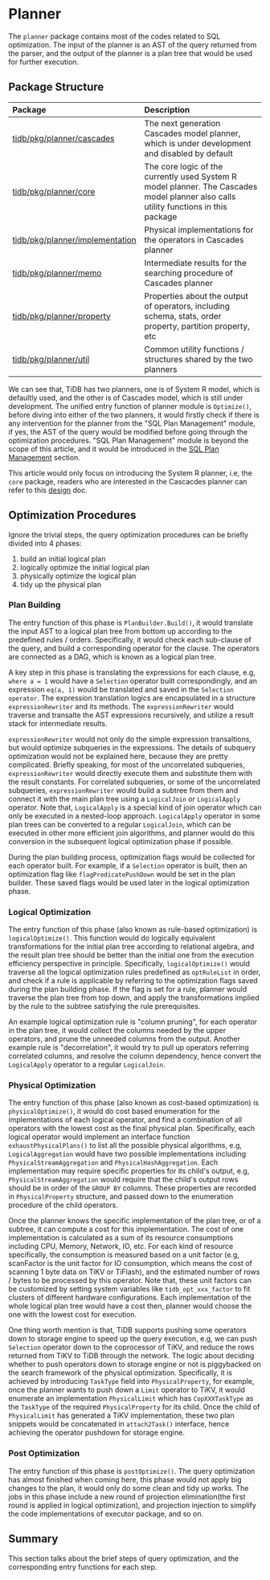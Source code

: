 # Planner

The `planner` package contains most of the codes related to SQL optimization. The input of the planner is an AST of the query returned from the parser, and the output of the planner is a plan tree that would be used for further execution.

## Package Structure

| Package                                                                                                      | Description                                                                                                                          |
| :----------------------------------------------------------------------------------------------------------- | :------------------------------------------------------------------------------------------------------------------------------------|
| [tidb/pkg/planner/cascades](https://github.com/pingcap/tidb/tree/master/pkg/planner/cascades)                | The next generation Cascades model planner, which is under development and disabled by default                                       |
| [tidb/pkg/planner/core](https://github.com/pingcap/tidb/tree/master/pkg/planner/core)                        | The core logic of the currently used System R model planner. The Cascades model planner also calls utility functions in this package |                                                                    |
| [tidb/pkg/planner/implementation](https://github.com/pingcap/tidb/tree/master/pkg/planner/implementation)    | Physical implementations for the operators in Cascades planner                                                                       |
| [tidb/pkg/planner/memo](https://github.com/pingcap/tidb/tree/master/pkg/planner/memo)                        | Intermediate results for the searching procedure of Cascades planner                                                                 |
| [tidb/pkg/planner/property](https://github.com/pingcap/tidb/tree/master/pkg/planner/property)                | Properties about the output of operators, including schema, stats, order property, partition property, etc                           |
| [tidb/pkg/planner/util](https://github.com/pingcap/tidb/tree/master/pkg/planner/util)                        | Common utility functions / structures shared by the two planners                                                                     |

We can see that, TiDB has two planners, one is of System R model, which is defaultly used, and the other is of Cascades model, which is still under development. The unified entry function of planner module is `Optimize()`, before diving into either of the two planners, it would firstly check if there is any intervention for the planner from the "SQL Plan Management" module, if yes, the AST of the query would be modified before going through the optimization procedures. "SQL Plan Management" module is beyond the scope of this article, and it would be introduced in the [SQL Plan Management](sql-plan-management.md) section.

This article would only focus on introducing the System R planner, i.e, the `core` package, readers who are interested in the Cascacdes planner can refer to this [design](https://github.com/pingcap/tidb/tree/master/docs/design/2018-08-29-new-planner.md) doc.

## Optimization Procedures

Ignore the trivial steps, the query optimization procedures can be briefly divided into 4 phases:

1. build an initial logical plan
2. logically optimize the initial logical plan
3. physically optimize the logical plan
4. tidy up the physical plan

### Plan Building

The entry function of this phase is `PlanBuilder.Build()`, it would translate the input AST to a logical plan tree from bottom up according to the predefined rules / orders. Specifically, it would check each sub-clause of the query, and build a corresponding operator for the clause. The operators are connected as a DAG, which is known as a logical plan tree.

A key step in this phase is translating the expressions for each clause, e.g, `where a = 1` would have a `Selection` operator built correspondingly, and an expression `eq(a, 1)` would be translated and saved in the `Selection operator`. The expression translation logics are encapsulated in a structure `expressionRewriter` and its methods. The `expressionRewriter` would traverse and transalte the AST expressions recursively, and utilize a result stack for intermediate results.

`expressionRewriter` would not only do the simple expression transaltions, but would optimize subqueries in the expressions. The details of subquery optimization would not be explained here, because they are pretty complicated. Briefly speaking, for most of the uncorrelated subqueries, `expressionRewriter` would directly execute them and substitute them with the result constants. For correlated subqueries, or some of the uncorrelated subqueries, `expressionRewriter` would build a subtree from them and connect it with the main plan tree using a `LogicalJoin` or `LogicalApply` operator. Note that, `LogicalApply` is a special kind of join operator which can only be executed in a nested-loop approach. `LogicalApply` operator in some plan trees can be converted to a regular `LogicalJoin`, which can be executed in other more efficient join algorithms, and planner would do this conversion in the subsequent logical optimization phase if possible.

During the plan building process, optimization flags would be collected for each operator built. For example, if a `Selection` operator is built, then an optimization flag like `flagPredicatePushDown` would be set in the plan builder. These saved flags would be used later in the logical optimization phase.

### Logical Optimization

The entry function of this phase (also known as rule-based optimization) is `logicalOptimize()`. This function would do logically equivalent transformations for the initial plan tree according to relational algebra, and the result plan tree should be better than the initial one from the execution efficiency perspective in principle. Specifically, `logicalOptimize()` would traverse all the logical optimization rules predefined as `optRuleList` in order, and check if a rule is applicable by referring to the optimization flags saved during the plan building phase. If the flag is set for a rule, planner would traverse the plan tree from top down, and apply the transformations implied by the rule to the subtree satisfying the rule prerequisites.

An example logical optimization rule is "column pruning", for each operator in the plan tree, it would collect the columns needed by the upper operators, and prune the unneeded columns from the output. Another example rule is "decorrelation", it would try to pull up operators referring correlated columns, and resolve the column dependency, hence convert the `LogicalApply` operator to a regular `LogicalJoin`.

### Physical Optimization

The entry function of this phase (also known as cost-based optimization) is `physicalOptimize()`, it would do cost based enumeration for the implementations of each logical operator, and find a combination of all operators with the lowest cost as the final physical plan. Specifically, each logical operator would implement an interface function `exhaustPhysicalPlans()` to list all the possible physical algorithms, e.g, `LogicalAggregation` would have two possible implementations including `PhysicalStreamAggregation` and `PhysicalHashAggregation`. Each implementation may require specific properties for its child's output, e.g, `PhysicalStreamAggregation` would require that the child's output rows should be in order of the `GROUP BY` columns. These properties are recorded in `PhysicalProperty` structure, and passed down to the enumeration procedure of the child operators.

Once the planner knows the specific implementation of the plan tree, or of a subtree, it can compute a cost for this implementation. The cost of one implementation is calculated as a sum of its resource consumptions including CPU, Memory, Network, IO, etc. For each kind of resource specifically, the consumption is measured based on a unit factor (e.g, scanFactor is the unit factor for IO consumption, which means the cost of scanning 1 byte data on TiKV or TiFlash), and the estimated number of rows / bytes to be processed by this operator. Note that, these unit factors can be customized by setting system variables like `tidb_opt_xxx_factor` to fit clusters of different hardware configurations. Each implementation of the whole logical plan tree would have a cost then, planner would choose the one with the lowest cost for execution.

One thing worth mention is that, TiDB supports pushing some operators down to storage engine to speed up the query execution, e.g, we can push `Selection` operator down to the coprocessor of TiKV, and reduce the rows returned from TiKV to TiDB through the network. The logic about deciding whether to push operators down to storage engine or not is piggybacked on the search framework of the physical optimization. Specifically, it is achieved by introducing `TaskType` field into `PhysicalProperty`, for example, once the planner wants to push down a `Limit` operator to TiKV, it would enumerate an implementation `PhysicalLimit` which has `CopXXXTaskType` as the `TaskType` of the required `PhysicalProperty` for its child. Once the child of `PhysicalLimit` has generated a TiKV implementation, these two plan snippets would be concatenated in `attach2Task()` interface, hence achieving the operator pushdown for storage engine.

### Post Optimization

The entry function of this phase is `postOptimize()`. The query optimization has almost finished when coming here, this phase would not apply big changes to the plan, it would only do some clean and tidy up works. The jobs in this phase include a new round of projection elimination(the first round is applied in logical optimization), and projection injection to simplify the code implementations of executor package, and so on.

## Summary

This section talks about the brief steps of query optimization, and the corresponding entry functions for each step.
